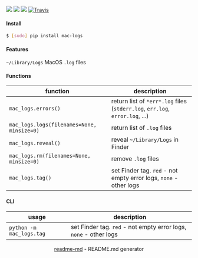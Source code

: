[![](https://img.shields.io/badge/OS-MacOS-blue.svg?longCache=True)]()
[![](https://img.shields.io/pypi/pyversions/mac-logs.svg?longCache=True)](https://pypi.org/pypi/mac-logs/)
[![](https://img.shields.io/pypi/v/mac-logs.svg?maxAge=3600)](https://pypi.org/pypi/mac-logs/)
[![Travis](https://api.travis-ci.org/looking-for-a-job/mac-logs.py.svg?branch=master)](https://travis-ci.org/looking-for-a-job/mac-logs.py/)

#### Install
```bash
$ [sudo] pip install mac-logs
```

#### Features
`~/Library/Logs` MacOS `.log` files

#### Functions
function|description
-|-
`mac_logs.errors()`|return list of `*err*.log` files (`stderr.log`, `err.log`, `error.log`, ...)
`mac_logs.logs(filenames=None, minsize=0)`|return list of `.log` files
`mac_logs.reveal()`|reveal `~/Library/Logs` in Finder
`mac_logs.rm(filenames=None, minsize=0)`|remove `.log` files
`mac_logs.tag()`|set Finder tag. `red` - not empty error logs, `none` - other logs

#### CLI
usage|description
-|-
`python -m mac_logs.tag`|set Finder tag. `red` - not empty error logs, `none` - other logs

<p align="center"><a href="https://pypi.org/project/readme-md/">readme-md</a> - README.md generator</p>
